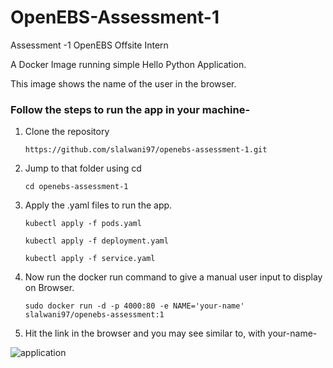# OpenEBS-Assessment-1

Assessment -1 OpenEBS Offsite Intern

A Docker Image running simple Hello Python Application.

This image shows the name of the user in the browser.

### Follow the steps to run the app in your machine- 

1. Clone the repository

   `https://github.com/slalwani97/openebs-assessment-1.git`

2. Jump to that folder using cd

   `cd openebs-assessment-1`

3. Apply the .yaml files to run the app.

   `kubectl apply -f pods.yaml`

   `kubectl apply -f deployment.yaml`

   `kubectl apply -f service.yaml`

4. Now run the docker run command to give a manual user input to display on Browser.

   `sudo docker run -d -p 4000:80 -e NAME='your-name' slalwani97/openebs-assessment:1`

5. Hit the link in the browser and you may see similar to, with your-name- 



![application](https://user-images.githubusercontent.com/29499601/37311639-102f8242-266e-11e8-81a7-72c6dce1a41a.png)
